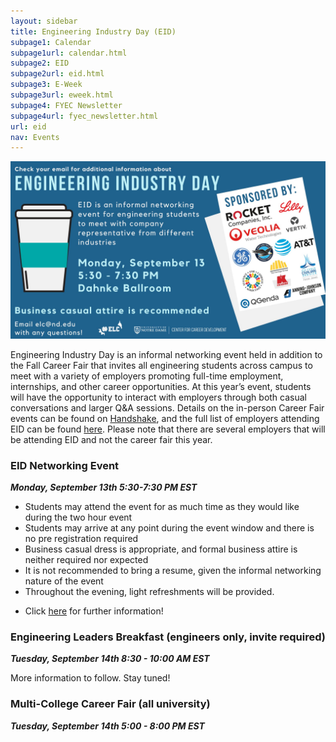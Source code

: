 ```yaml
---
layout: sidebar
title: Engineering Industry Day (EID)
subpage1: Calendar
subpage1url: calendar.html
subpage2: EID
subpage2url: eid.html
subpage3: E-Week
subpage3url: eweek.html
subpage4: FYEC Newsletter
subpage4url: fyec_newsletter.html
url: eid
nav: Events
---
```

<!-- Page Content -->
  <div><img src="img/EID.2021.slide.jpg" loading="lazy"></div>
  <p></p>
<p>Engineering Industry Day is an informal networking event held in addition to the Fall Career Fair that invites all engineering students across campus to meet with a variety of employers promoting full-time employment, internships, and other career opportunities. At this year’s event, students will have the opportunity to interact with employers through both casual conversations and larger Q&A sessions. Details on the in-person Career Fair events can be found on <a href="https://app.joinhandshake.com/career_fairs/25690?ref=events-search">Handshake</a>, and the full list of employers attending EID can be found <a href="https://docs.google.com/spreadsheets/d/1fSGIexxH632XIOdJl9oOWfJMMpjy6GvB9jaqP1Zpt7g/edit#gid=0">here</a>. Please note that there are several employers that will be attending EID and not the career fair this year.
</p>

<h3> EID Networking Event</h3>
<p><em><b>Monday, September 13th 5:30-7:30 PM EST</b></em></p>
<ul>
  <li>Students may attend the event for as much time as they would like during the two hour event</li>
  <li>Students may arrive at any point during the event window and there is no pre registration required</li>
  <li>Business casual dress is appropriate, and formal business attire is neither required nor expected</li>
  <li>It is not recommended to bring a resume, given the informal networking nature of the event</li>
  <li>Throughout the evening, light refreshments will be provided. </li>
  <li><p>Click <a href="https://nd.joinhandshake.com/career_fairs/25690">
    here</a> for further information!</p></li>
</ul>


<h3>Engineering Leaders Breakfast (engineers only, invite required)</h3>
<p><em><b>Tuesday, September 14th 8:30 - 10:00 AM EST</b></em></p>
<p> More information to follow. Stay tuned!</p>

<h3>Multi-College Career Fair (all university)</h3>
<p><em><b>Tuesday, September 14th 5:00 - 8:00 PM EST</b></em></p>



<!-- <p>Click <a href="#">here</a> to sign up for the event!</p> -->
